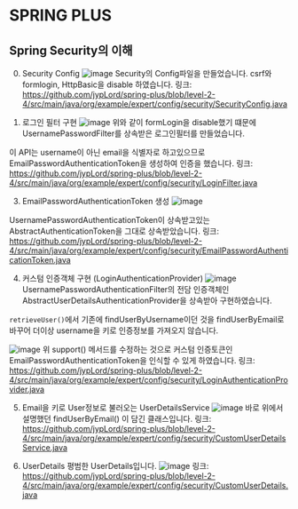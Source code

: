 # SPRING PLUS
## Spring Security의 이해
0. Security Config
![image](https://github.com/user-attachments/assets/442d3c63-977e-4018-a67f-fcea5e8d9e6d)
Security의 Config파일을 만들었습니다.
csrf와 formlogin, HttpBasic을 disable 하였습니다.
링크: https://github.com/jypLord/spring-plus/blob/level-2-4/src/main/java/org/example/expert/config/security/SecurityConfig.java


2. 로그인 필터 구현 
![image](https://github.com/user-attachments/assets/474393cb-866e-4605-a6ae-75d46e58272b)
위와 같이 formLogin을 disable했기 떄문에 UsernamePasswordFilter를 상속받은 로그인필터를 만들었습니다.

이 API는 username이 아닌 email을 식별자로 하고있으므로 EmailPasswordAuthenticationToken을 생성하여 인증을 했습니다.
링크: https://github.com/jypLord/spring-plus/blob/level-2-4/src/main/java/org/example/expert/config/security/LoginFilter.java

3. EmailPasswordAuthenticationToken 생성
![image](https://github.com/user-attachments/assets/9d1068e3-ce19-4fff-8e89-655540ae09c7)

 UsernamePasswordAuthenticationToken이 상속받고있는 AbstractAuthenticationToken을 그대로 상속받았습니다.
링크: https://github.com/jypLord/spring-plus/blob/level-2-4/src/main/java/org/example/expert/config/security/EmailPasswordAuthenticationToken.java

4. 커스텀 인증객체 구현 (LoginAuthenticationProvider)
![image](https://github.com/user-attachments/assets/f14f28d5-716f-4e6d-915e-2ddb9e469724)
UsernamePasswordAuthenticationFilter의 전담 인증객체인 AbstractUserDetailsAuthenticationProvider을 상속받아 구현하였습니다.

 ```retrieveUser()```에서 기존에 findUserByUsername이던 것을 findUserByEmail로 바꾸어 더이상 username을 키로 인증정보를 가져오지 않습니다.

![image](https://github.com/user-attachments/assets/3d4b9ed1-bb20-4dba-89d9-6807f245816f)
위 support() 메서드를 수정하는 것으로 커스텀 인증토큰인 EmailPasswordAuthenticationToken을 인식할 수 있게 하였습니다.
링크: https://github.com/jypLord/spring-plus/blob/level-2-4/src/main/java/org/example/expert/config/security/LoginAuthenticationProvider.java

5. Email을 키로 User정보로 불러오는 UserDetailsService
![image](https://github.com/user-attachments/assets/656cdb9a-176b-4f2b-a764-e079960fc597)
바로 위에서 설명했던 findUserByEmail() 이 담긴 클래스입니다.
링크: https://github.com/jypLord/spring-plus/blob/level-2-4/src/main/java/org/example/expert/config/security/CustomUserDetailsService.java

6. UserDetails
평범한 UserDetails입니다.
![image](https://github.com/user-attachments/assets/2cad453a-75a2-4d85-9323-178f2fe48e31)
링크: https://github.com/jypLord/spring-plus/blob/level-2-4/src/main/java/org/example/expert/config/security/CustomUserDetails.java
